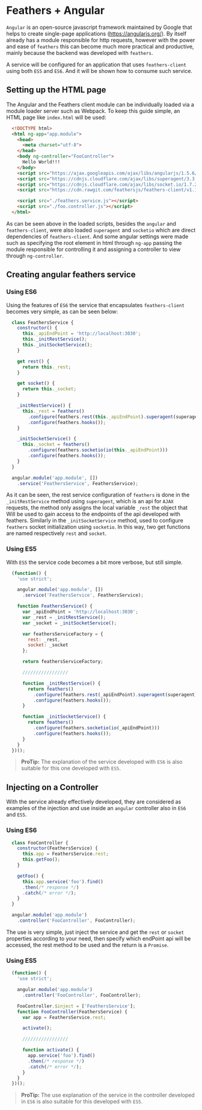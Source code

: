 # Feathers + Angular

`Angular` is an open-source javascript framework maintained by Google that helps to create single-page applications (https://angularjs.org/). By itself already has a module responsible for http requests, however with the power and ease of `feathers` this can become much more practical and productive, mainly because the backend was developed with `feathers`.

A service will be configured for an application that uses `feathers-client` using both `ES5` and `ES6`. And it will be shown how to consume such service.

## Setting up the HTML page

The Angular and the Feathers client module can be individually loaded via a module loader server such as Webpack. To keep this guide simple, an HTML page like `index.html` will be used:

```html
  <!DOCTYPE html>
  <html ng-app="app.module">
    <head>
      <meta charset="utf-8">
    </head>
    <body ng-controller="FooController">
      Hello World!!!
    </body>
    <script src="https://ajax.googleapis.com/ajax/libs/angularjs/1.5.6/angular.min.js"></script>
    <script src="https://cdnjs.cloudflare.com/ajax/libs/superagent/3.3.1/superagent.min.js"></script>
    <script src="https://cdnjs.cloudflare.com/ajax/libs/socket.io/1.7.2/socket.io.min.js"></script>
    <script src="https://cdn.rawgit.com/feathersjs/feathers-client/v1.1.0/dist/feathers.js"></script>

    <script src="./feathers.service.js"></script>
    <script src="./foo.controller.js"></script>
  </html>
```

As can be seen above in the loaded scripts, besides the `angular` and `feathers-client`, were also loaded `superagent` and `socketio` which are direct dependencies of `feathers-client`. And some angular settings were made such as specifying the root element in html through `ng-app` passing the module responsible for controlling it and assigning a controller to view through `ng-controller`.

## Creating angular feathers service

### Using ES6

Using the features of `ES6` the service that encapsulates `feathers-client` becomes very simple, as can be seen below:

```javascript
  class FeathersService {
    constructor() {
      this._apiEndPoint = 'http://localhost:3030';
      this._initRestService();
      this._initSocketService();
    }

    get rest() {
      return this._rest;
    }

    get socket() {
      return this._socket;
    }

    _initRestService() {
      this._rest = feathers()
        .configure(feathers.rest(this._apiEndPoint).superagent(superagent))
        .configure(feathers.hooks());
    }

    _initSocketService() {
      this._socket = feathers()
        .configure(feathers.socketio(io(this._apiEndPoint)))
        .configure(feathers.hooks());
    }
  }

  angular.module('app.module', [])
    .service('FeathersService', FeathersService);
```

As it can be seen, the rest service configuration of `feathers` is done in the `_initRestService` method using `superagent`, which is an api for `AJAX` requests, the method only assigns the local variable `_rest` the object that Will be used to gain access to the endpoints of the api developed with feathers. Similarly in the `_initSocketService` method, used to configure `feathers` socket initialization using `socketio`. In this way, two get functions are named respectively `rest` and `socket`.

### Using ES5

With `ES5` the service code becomes a bit more verbose, but still simple.

```javascript
  (function() {
    'use strict';

    angular.module('app.module', [])
      .service('FeathersService', FeathersService);

    function FeathersService() {
      var _apiEndPoint = 'http://localhost:3030';
      var _rest = _initRestService();
      var _socket = _initSocketService();

      var feathersServiceFactory = {
        rest: _rest,
        socket: _socket
      };

      return feathersServiceFactory;

      /////////////////

      function _initRestService() {
        return feathers()
          .configure(feathers.rest(_apiEndPoint).superagent(superagent))
          .configure(feathers.hooks());
      }

      function _initSocketService() {
        return feathers()
          .configure(feathers.socketio(io(_apiEndPoint)))
          .configure(feathers.hooks());
      }
    }
  })();
```

> **ProTip:** The explanation of the service developed with `ES6` is also suitable for this one developed with `ES5`.

## Injecting on a Controller

With the service already effectively developed, they are considered as examples of the injection and use inside an `angular` controller also in `ES6` and `ES5`.

### Using ES6

```javascript
  class FooController {
    constructor(FeathersService) {
      this.app = FeathersService.rest;
      this.getFoo();
    }

    getFoo() {
      this.app.service('foo').find()
      .then(/* response */)
      .catch(/* error */);
    }
  }

  angular.module('app.module')
    .controller('FooController', FooController);
```

The use is very simple, just inject the service and get the `rest` or `socket` properties according to your need, then specify which endPoint api will be accessed, the rest method to be used and the return is a `Promise`.

### Using ES5

```javascript
  (function() {
    'use strict';

    angular.module('app.module')
      .controller('FooController', FooController);

    FooController.$inject = ['FeathersService'];
    function FooController(FeathersService) {
      var app = FeathersService.rest;

      activate();

      /////////////////

      function activate() {
        app.service('foo').find()
        .then(/* response */)
        .catch(/* error */);
      }
    }
  })();
```

> **ProTip:** The use explanation of the service in the controller developed in `ES6` is also suitable for this developed with `ES5`.
